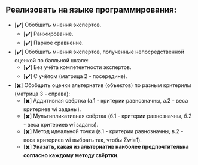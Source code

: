 ## Реализовать на языке программирования:
- [:heavy_check_mark:] Обобщить мнения экспертов.
    - [:heavy_check_mark:] Ранжирование.
    - [:heavy_check_mark:] Парное сравнение.
- [:heavy_check_mark:] Обобщить мнения экспертов, полученные непосредственной оценкой по балльной шкале:
    - [:heavy_check_mark:] Без учёта компетентности экспертов.
    - [:heavy_check_mark:] С учётом (матрица 2 - посередине).
- [✖️] Обобщить оценки альтернатив (объектов) по разным критериям (матрица 3 - справа):
    - [✖️] Аддитивная свёртка (а.1 - критерии равнозначны, а.2 - веса критериев wi заданы).
    - [✖️] Мультипликативная свёртка (б.1 - критерии равнозначны, б.2 - веса критериев wi заданы).
    - [✖️] Метод идеальной точки (в.1 - критерии равнозначны, в.2 - веса критериев wi выбрать так, чтобы Σwi=1).
    - [✖️] __Указать, какая из альтернатив наиболее предпочтительна согласно каждому методу свёртки__.
